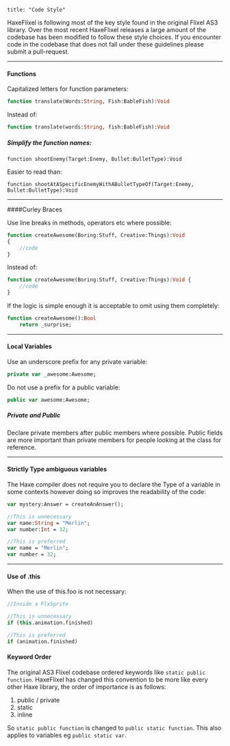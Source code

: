 ```
title: "Code Style"
```

HaxeFlixel is following most of the key style found in the original Flixel AS3 library.
Over the most recent HaxeFlixel releases a large amount of the codebase has been modified to follow these style choices.
If you encounter code in the codebase that does not fall under these guidelines please submit a pull-request.

----

#### Functions

Capitalized letters for function parameters:

``` haxe
function translate(Words:String, Fish:BableFish):Void
```

Instead of:

``` haxe
function translate(words:String, fish:BableFish):Void
```

##### Simplify the function names:

```
function shootEnemy(Target:Enemy, Bullet:BulletType):Void
```

Easier to read than:

```
function shootAtASpecificEnemyWithABulletTypeOf(Target:Enemy, Bullet:BulletType):Void
```

----

####Curley Braces

Use line breaks in methods, operators etc where possible:

``` haxe
function createAwesome(Boring:Stuff, Creative:Things):Void
{
	//code
}
```

Instead of:

``` haxe
function createAwesome(Boring:Stuff, Creative:Things):Void {
	//code
}
```

If the logic is simple enough it is acceptable to omit using them completely:

``` haxe
function createAwesome():Bool
	return _surprise;
```

----

#### Local Variables

Use an underscore prefix for any private variable:

``` haxe
private var _awesome:Awesome;
```

Do not use a prefix for a public variable:

``` haxe
public var awesome:Awesome;
```

##### Private and Public

Declare private members after public members where possible.
Public fields are more important than private members for people looking at the class for reference.

----

#### Strictly Type ambiguous variables

The Haxe compiler does not require you to declare the Type of a variable in some contexts however doing so improves the readability of the code:

``` haxe
var mystery:Answer = createAnAnswer();

//This is unnecessary
var name:String = "Merlin";
var number:Int = 32;

//This is preferred
var name = "Merlin";
var number = 32;
```

----

#### Use of .this

When the use of this.foo is not necessary:

``` haxe
//Inside a FlxSprite

//This is unnecessary
if (this.animation.finished)

//This is preferred
if (animation.finished)
```

#### Keyword Order

The original AS3 Flixel codebase ordered keywords like `static public function`.
HaxeFlixel has changed this convention to be more like every other Haxe library, the order of importance is as follows:

1. public / private
2. static
3. inline

So `static public function` is changed to `public static function`. This also applies to variables eg `public static var`.

